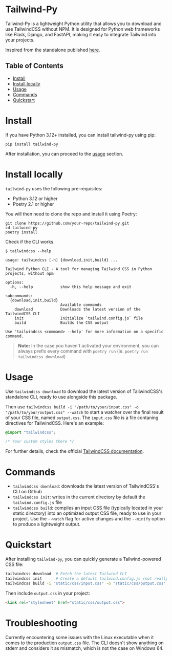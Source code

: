 # Tailwind-Py

Tailwind-Py is a lightweight Python utility that allows you to download and use TailwindCSS without NPM. It is designed for Python web frameworks like Flask, Django, and FastAPI, making it easy to integrate Tailwind into your projects.

Inspired from the standalone published [here](https://tailwindcss.com/blog/standalone-cli).

## Table of Contents

- [Install](#install)
- [Install locally](#install-locally)
- [Usage](#usage)
- [Commands](#commands)
- [Quickstart](#quickstart)

# Install

If you have Python 3.12+ installed, you can install tailwind-py using pip:

```shell
pip install tailwind-py
```

After installation, you can proceed to the [usage](#usage) section.

# Install locally

`tailwind-py` uses the following pre-requisites:

- Python 3.12 or higher
- Poetry 2.1 or higher

You will then need to clone the repo and install it using Poetry:

```shell
git clone https://github.com/your-repo/tailwind-py.git
cd tailwind-py
poetry install
```

Check if the CLI works.

```text
$ tailwindcss --help

usage: tailwindcss [-h] {download,init,build} ...

Tailwind Python CLI - A tool for managing Tailwind CSS in Python projects, without npm

options:
  -h, --help            show this help message and exit

subcommands:
  {download,init,build}
                        Available commands
    download            Downloads the latest version of the TailwindCSS CLI
    init                Initialize `tailwind.config.js` file
    build               Builds the CSS output

Use 'tailwindcss <command> --help' for more information on a specific command.
```

> **Note:** In the case you haven't activated your environment, you can always prefix every command with `poetry run` (ie. `poetry run tailwindcss download`)

# Usage

Use `tailwindcss download` to download the latest version of TailwindCSS's standalone CLI, ready to use alongside this package.

Then use `tailwindcss build -i "/path/to/your/input.css" -o "/path/to/your/output.css" --watch` to start a watcher over the final result of your CSS file, named `output.css`. The `input.css` file is a file contaning directives for TailwindCSS. Here's an example:

```css
@import "tailwindcss";

/* Your custom styles there */
```

For further details, check the official [TailwindCSS documentation](https://tailwindcss.com/docs/installation/tailwind-cli).

# Commands

- `tailwindcss download`: downloads the latest version of TailwindCSS's CLI on Github
- `tailwindcss init`: writes in the current directory by default the `tailwind.config.js` file
- `tailwindcss build`: compiles an input CSS file (typically located in your static directory) into an optimized output CSS file, ready to use in your project. Use the `--watch` flag for active changes and the `--minify` option to produce a lightweight output.

# Quickstart

After installing `tailwind-py`, you can quickly generate a Tailwind-powered CSS file:

```sh
tailwindcss download  # Fetch the latest Tailwind CLI
tailwindcss init      # Create a default tailwind.config.js (not really needed for 4.0+)
tailwindcss build -i "static/css/input.css" -o "static/css/output.css" --watch
```

Then include `output.css` in your project:

```html
<link rel="stylesheet" href="static/css/output.css">
```

# Troubleshooting

Currently encountering some issues with the Linux executable when it comes to the production `output.css` file. The CLI doesn't show anything on stderr and considers it as mismatch, which is not the case on Windows 64.
